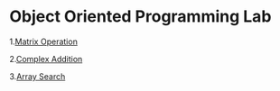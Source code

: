 # Object Oriented Programming Lab

1.[Matrix Operation](matrix_operations)

2.[Complex Addition](complex_addition)

3.[Array Search](array_search)
